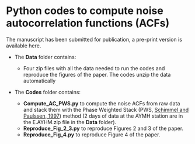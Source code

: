 # Python codes to compute noise autocorrelation functions (ACFs)

The manuscript has been submitted for publication, a pre-print version is available here.

* The **Data** folder contains:
  - Four zip files with all the data needed to run the codes and reproduce the figures of the paper. The codes unzip the data automatically

* The **Codes** folder contains:
  - **Compute_AC_PWS.py** to compute the noise ACFs from raw data and stack them with the Phase Weighted Stack (PWS, [Schimmel and Paulssen, 1997](https://academic.oup.com/gji/article/130/2/497/760640)) method (2 days of data at the AYMH station are in the E.AYHM.zip file in the **Data** folder).
  - **Reproduce_Fig_2_3.py** to reproduce Figures 2 and 3 of the paper.
  - **Reproduce_Fig_4.py** to reproduce Figure 4 of the paper.

